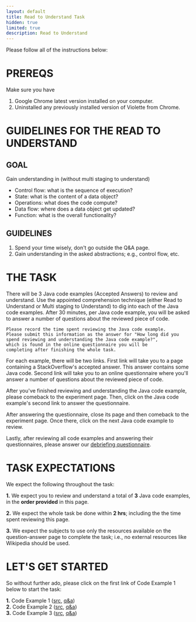 ```yaml
---
layout: default
title: Read to Understand Task
hidden: true
limited: true
description: Read to Understand
---
```


Please follow all of the instructions below:


# PREREQS

Make sure you have

1. Google Chrome latest version installed on your computer.
2. Uninstalled any previously installed version of Violette from Chrome.

# GUIDELINES FOR THE READ TO UNDERSTAND

## GOAL

Gain understanding in (without multi staging to understand)

* Control flow:   what is the sequence of execution?
* State:          what is the content of a data object?
* Operations:     what does the code compute?
* Data flow:      where does a data object get updated?
* Function:       what is the overall functionality?

## GUIDELINES

1. Spend your time wisely, don't go outside the Q&A page.
2. Gain understanding in the asked abstractions; e.g., control flow, etc.

# THE TASK

There will be 3 Java code examples (Accepted Answers) to review and understand. Use the appointed 
comprehension technique (either Read to Understand or Multi staging to Understand) 
to dig into each of the Java code examples. After 30 minutes, per Java code example, 
you will be asked to answer a number of questions about the reviewed piece of code.

    Please record the time spent reviewing the Java code example. 
    Please submit this information as the answer for "How long did you 
    spend reviewing and understanding the Java code example?", 
    which is found in the online questionnaire you will be 
    completing after finishing the whole task.

For each example, there will be two links. First link will take you to a page 
containing a StackOverflow's accepted answer. This answer contains some Java code. 
Second link will take you to an online questionnaire where you'll answer a number 
of questions about the reviewed piece of code.

After you've finished reviewing and understanding the Java code example, please 
comeback to the experiment page. Then, click on the Java code example's second 
link to answer the questionnaire.

After answering the questionnaire, close its page and then comeback to the experiment 
page. Once there, click on the next Java code example to review.

Lastly, after reviewing all code examples and answering their questionnaires, please answer 
our <a href="http://bit.ly/1KPyrlW" target="_blank">debriefing questionnaire</a>.

# TASK EXPECTATIONS

We expect the following throughout the task:

**1.** We expect you to review and understand a total of **3** Java code examples,
in the **order provided** in this page.

**2.** We expect the whole task be done within **2 hrs**; including the 
the time spent reviewing this page.

**3.** We expect the subjects to use only the resources available on the
question-answer page to complete the task; i.e., no external resources like
Wikipedia should be used.


# LET'S GET STARTED

So without further ado, please click on the first link of Code Example 1 below to start the task:

**1.** Code Example 1 (<a href="http://bit.ly/1Mt3TEL" target="_blank">src</a>, <a href="http://bit.ly/1BLdRe4" target="_blank">q&a</a>)     
**2.** Code Example 2 (<a href="http://bit.ly/1Kd9oYF" target="_blank">src</a>, <a href="http://bit.ly/1FV2Drr" target="_blank">q&a</a>)    
**3.** Code Example 3 (<a href="http://bit.ly/1Kd9xeJ" target="_blank">src</a>, <a href="http://bit.ly/1KNTkhw" target="_blank">q&a</a>)  
